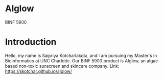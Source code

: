 # Alglow
BINF 5900

# Introduction
Hello, my name is Saipriya Kotcharlakota, and I am pursuing my Master's in Bioinformatics at UNC Charlotte. Our BINF 5900 product is Alglow, an algae based non-toxic sunscreen and skincare company.
Link: https://skotchar.github.io/alglow/
